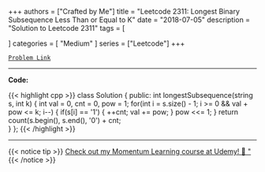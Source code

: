 
+++
authors = ["Crafted by Me"]
title = "Leetcode 2311: Longest Binary Subsequence Less Than or Equal to K"
date = "2018-07-05"
description = "Solution to Leetcode 2311"
tags = [
    
]
categories = [
    "Medium"
]
series = ["Leetcode"]
+++



[`Problem Link`](https://leetcode.com/problems/longest-binary-subsequence-less-than-or-equal-to-k/description/)

---

**Code:**

{{< highlight cpp >}}
class Solution {
public:
    int longestSubsequence(string s, int k) {
        int val = 0, cnt = 0, pow = 1;
        for(int i = s.size() - 1; i >= 0 && val + pow <= k; i--) {
            if(s[i] == '1') {
                ++cnt;
                val += pow;
            }
            pow <<= 1;
        }
        return count(s.begin(), s.end(), '0') + cnt;  
    }
};
{{< /highlight >}}



---



{{< notice tip >}}
[Check out my Momentum Learning course at Udemy! 🚀 "](https://www.udemy.com/course/blind-75-the-data-structures-and-algorithms-essentials/)
{{< /notice >}}

